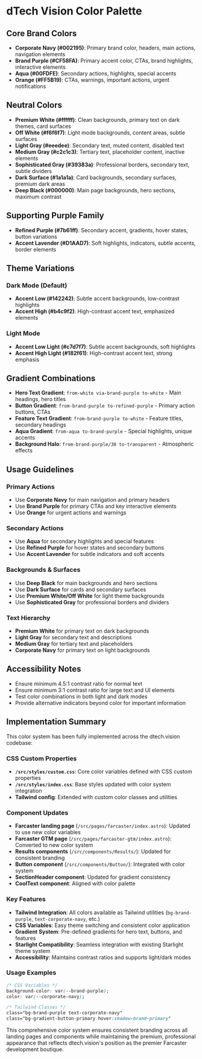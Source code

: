 # dTech Vision Color Palette

## Core Brand Colors

- **Corporate Navy (#002195)**: Primary brand color, headers, main actions, navigation elements
- **Brand Purple (#CF58FA)**: Primary accent color, CTAs, brand highlights, interactive elements
- **Aqua (#00FDFE)**: Secondary actions, highlights, special accents
- **Orange (#FF5B19)**: CTAs, warnings, important actions, urgent notifications

## Neutral Colors

- **Premium White (#ffffff)**: Clean backgrounds, primary text on dark themes, card surfaces
- **Off White (#f6f6f7)**: Light mode backgrounds, content areas, subtle surfaces
- **Light Gray (#eeedee)**: Secondary text, muted content, disabled text
- **Medium Gray (#c2c1c3)**: Tertiary text, placeholder content, inactive elements
- **Sophisticated Gray (#39383a)**: Professional borders, secondary text, subtle dividers
- **Dark Surface (#1a1a1a)**: Card backgrounds, secondary surfaces, premium dark areas
- **Deep Black (#000000)**: Main page backgrounds, hero sections, maximum contrast

## Supporting Purple Family

- **Refined Purple (#7b61ff)**: Secondary accent, gradients, hover states, button variations
- **Accent Lavender (#D1AAD7)**: Soft highlights, indicators, subtle accents, border elements

## Theme Variations

### Dark Mode (Default)

- **Accent Low (#142242)**: Subtle accent backgrounds, low-contrast highlights
- **Accent High (#b4c9f2)**: High-contrast accent text, emphasized elements

### Light Mode

- **Accent Low Light (#c7d7f7)**: Subtle accent backgrounds, soft highlights
- **Accent High Light (#182f61)**: High-contrast accent text, strong emphasis

## Gradient Combinations

- **Hero Text Gradient**: `from-white via-brand-purple to-white` - Main headings, hero titles
- **Button Gradient**: `from-brand-purple to-refined-purple` - Primary action buttons, CTAs
- **Feature Text Gradient**: `from-brand-purple to-white` - Feature titles, secondary headings
- **Aqua Gradient**: `from-aqua to-brand-purple` - Special highlights, unique accents
- **Background Halo**: `from-brand-purple/30 to-transparent` - Atmospheric effects

## Usage Guidelines

### Primary Actions

- Use **Corporate Navy** for main navigation and primary headers
- Use **Brand Purple** for primary CTAs and key interactive elements
- Use **Orange** for urgent actions and warnings

### Secondary Actions

- Use **Aqua** for secondary highlights and special features
- Use **Refined Purple** for hover states and secondary buttons
- Use **Accent Lavender** for subtle indicators and soft accents

### Backgrounds & Surfaces

- Use **Deep Black** for main backgrounds and hero sections
- Use **Dark Surface** for cards and secondary surfaces
- Use **Premium White/Off White** for light theme backgrounds
- Use **Sophisticated Gray** for professional borders and dividers

### Text Hierarchy

- **Premium White** for primary text on dark backgrounds
- **Light Gray** for secondary text and descriptions
- **Medium Gray** for tertiary text and placeholders
- **Corporate Navy** for primary text on light backgrounds

## Accessibility Notes

- Ensure minimum 4.5:1 contrast ratio for normal text
- Ensure minimum 3:1 contrast ratio for large text and UI elements
- Test color combinations in both light and dark modes
- Provide alternative indicators beyond color for important information

## Implementation Summary

This color system has been fully implemented across the dtech.vision codebase:

### CSS Custom Properties

- **`/src/styles/custom.css`**: Core color variables defined with CSS custom properties
- **`/src/styles/index.css`**: Base styles updated with color system integration
- **Tailwind config**: Extended with custom color classes and utilities

### Component Updates

- **Farcaster landing page** (`/src/pages/farcaster/index.astro`): Updated to use new color variables
- **Farcaster GTM page** (`/src/pages/farcaster-gtm/index.astro`): Converted to new color system
- **Results components** (`/src/components/Results/`): Updated for consistent branding
- **Button component** (`/src/components/Button/`): Integrated with color system
- **SectionHeader component**: Updated for gradient consistency
- **CoolText component**: Aligned with color palette

### Key Features

- **Tailwind Integration**: All colors available as Tailwind utilities (`bg-brand-purple`, `text-corporate-navy`, etc.)
- **CSS Variables**: Easy theme switching and consistent color application
- **Gradient System**: Pre-defined gradients for hero text, buttons, and features
- **Starlight Compatibility**: Seamless integration with existing Starlight theme system
- **Accessibility**: Maintains contrast ratios and supports light/dark modes

### Usage Examples

```css
/* CSS Variables */
background-color: var(--brand-purple);
color: var(--corporate-navy);

/* Tailwind Classes */
class="bg-brand-purple text-corporate-navy"
class="bg-gradient-button-primary hover:shadow-brand-primary"
```

This comprehensive color system ensures consistent branding across all landing pages and components while maintaining the premium, professional appearance that reflects dtech.vision's position as the premier Farcaster development boutique.
